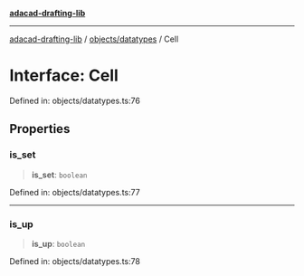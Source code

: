 [**adacad-drafting-lib**](../../../README.md)

***

[adacad-drafting-lib](../../../modules.md) / [objects/datatypes](../README.md) / Cell

# Interface: Cell

Defined in: objects/datatypes.ts:76

## Properties

### is\_set

> **is\_set**: `boolean`

Defined in: objects/datatypes.ts:77

***

### is\_up

> **is\_up**: `boolean`

Defined in: objects/datatypes.ts:78
